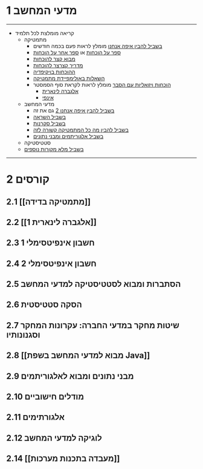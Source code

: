 # 1	מדעי המחשב

---
- קריאה מומלצת לכל תלמיד
	- מתמטיקה
		- [בשביל להבין איפה אנחנו](https://www.youtube.com/watch?v=OmJ-4B-mS-Y) מומלץ לראות פעם בכמה חודשים
		- [ספר על הוכחות](https://users.metu.edu.tr/serge/courses/111-2011/textbook-math111.pdf) או [ספר אחר על הוכחות](https://www.libgen.is/book/index.php?md5=7A30188A80F5A879B805A8603133F667)
		- [מבוא קצר להוכחות](https://math.berkeley.edu/~hutching/teach/proofs.pdf)
		- [מדריך קצרצר להוכחות](https://ananddeopurkar.org/teaching/algebra1/cheng.pdf)
		- [ההוכחות בויקיפדיה](https://en.wikipedia.org/wiki/List_of_mathematical_proofs)
		- [השאלות באולימפיידת מתמטיקה](https://www.imo-official.org/problems.aspx)
		- [הוכחות ויזואליות עם הסבר](https://www.youtube.com/playlist?list=PLZHQObOWTQDPSKntUcMArGheySM4gL7wS) מומלץ לראות לקראת סוף הסמסטר
			- [אלגברה לינארית](https://www.youtube.com/playlist?list=PLZHQObOWTQDPD3MizzM2xVFitgF8hE_ab)
			- [אינפי](https://www.youtube.com/playlist?list=PLZHQObOWTQDMsr9K-rj53DwVRMYO3t5Yr)
	- מדעי המחשב
		- [בשביל להבין איפה אנחנו 2](https://www.youtube.com/watch?v=SzJ46YA_RaA) גם את זה
		- [בשביל השראה](https://www.youtube.com/playlist?list=PLexa_cotS5sFpkn-f6NgjPPMkhommk0CQ)
		- [בשביל סקרנות](https://www.youtube.com/@Computerphile)
		- [בשביל להבין מה כל המתמטיקה קשורה לזה](https://www.youtube.com/watch?v=rkZzg7Vowao) 
		- [בשביל אלגוריתמים ומבני נתונים](https://www.geeksforgeeks.org/)
	- סטטיסטיקה
	- [בשביל מלא מקורות נוספים](https://github.com/the-akira/Computer-Science-Resources?tab=readme-ov-file)
---

# 2	קורסים
## 2.1	[[מתמטיקה בדידה]]
## 2.2	[[אלגברה לינארית 1]]
## 2.3	חשבון אינפיטסימלי 1
## 2.4	חשבון אינפיטסימלי 2
## 2.5	הסתברות ומבוא לסטטיסטיקה למדעי המחשב
## 2.6	הסקה סטטיסטית
## 2.7	שיטות מחקר במדעי החברה: עקרונות המחקר וסגנונותיו
## 2.8	[[מבוא למדעי המחשב בשפת Java]]
## 2.9	מבני נתונים ומבוא לאלגוריתמים
## 2.10	מודלים חישוביים
## 2.11	אלגורתימים
## 2.12	לוגיקה למדעי המחשב
## 2.14	[[מעבדה בתכנות מערכות]]
